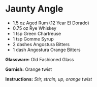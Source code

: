 # Jaunty Angle

* 1.5 oz Aged Rum (12 Year El Dorado)
* 0.75 oz Rye Whiskey
* 1 tsp Green Chartreuse
* 1 tsp Gomme Syrup
* 2 dashes Angostura Bitters
* 1 dash Angostura Orange Bitters

__Glassware:__ Old Fashioned Glass

__Garnish:__ Orange twist

__Instructions:__ _Stir, strain, up, orange twist_